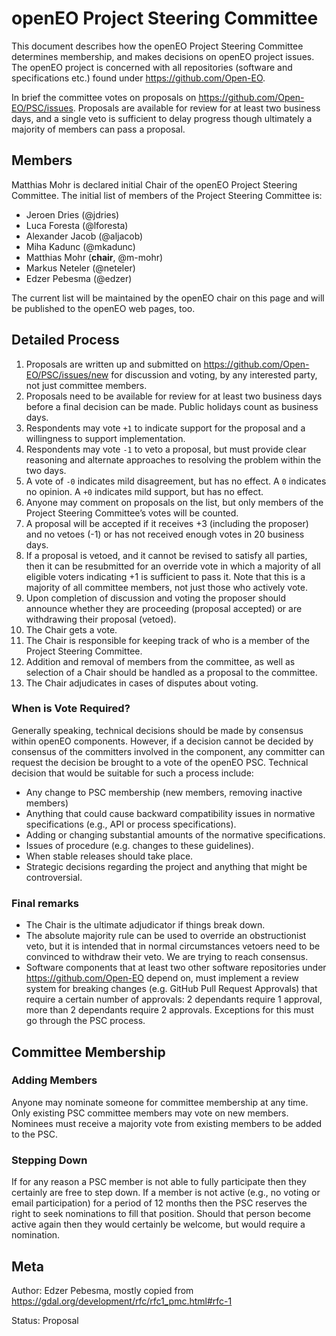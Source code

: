 # openEO Project Steering Committee

This document describes how the openEO Project Steering Committee determines membership, and makes decisions on openEO project issues. The openEO project is concerned with all repositories (software and specifications etc.) found under https://github.com/Open-EO.

In brief the committee votes on proposals on https://github.com/Open-EO/PSC/issues. Proposals are available for review for at least two business days, and a single veto is sufficient to delay progress though ultimately a majority of members can pass a proposal.

## Members

Matthias Mohr is declared initial Chair of the openEO Project Steering Committee. The initial list of members of the Project Steering Committee is:

* Jeroen Dries (@jdries)
* Luca Foresta (@lforesta)
* Alexander Jacob (@aljacob)
* Miha Kadunc (@mkadunc)
* Matthias Mohr (**chair**, @m-mohr)
* Markus Neteler (@neteler)
* Edzer Pebesma (@edzer)

The current list will be maintained by the openEO chair on this page and will be published to the openEO web pages, too.

## Detailed Process

1. Proposals are written up and submitted on https://github.com/Open-EO/PSC/issues/new for discussion and voting, by any interested party, not just committee members.
2. Proposals need to be available for review for at least two business days before a final decision can be made. Public holidays count as business days.
3. Respondents may vote `+1` to indicate support for the proposal and a willingness to support implementation.
4. Respondents may vote `-1` to veto a proposal, but must provide clear reasoning and alternate approaches to resolving the problem within the two days.
5. A vote of `-0` indicates mild disagreement, but has no effect. A `0` indicates no opinion. A `+0` indicates mild support, but has no effect.
6. Anyone may comment on proposals on the list, but only members of the Project Steering Committee’s votes will be counted.
7. A proposal will be accepted if it receives +3 (including the proposer) and no vetoes (-1) or has not received enough votes in 20 business days.
8. If a proposal is vetoed, and it cannot be revised to satisfy all parties, then it can be resubmitted for an override vote in which a majority of all eligible voters indicating +1 is sufficient to pass it. Note that this is a majority of all committee members, not just those who actively vote.
9. Upon completion of discussion and voting the proposer should announce whether they are proceeding (proposal accepted) or are withdrawing their proposal (vetoed).
10. The Chair gets a vote.
11. The Chair is responsible for keeping track of who is a member of the Project Steering Committee.
12. Addition and removal of members from the committee, as well as selection of a Chair should be handled as a proposal to the committee. 
13. The Chair adjudicates in cases of disputes about voting.

### When is Vote Required?

Generally speaking, technical decisions should be made by consensus within openEO components. However, if a decision cannot be decided by consensus of the committers involved in the component, any committer can request the decision be brought to a vote of the openEO PSC. Technical decision that would be suitable for such a process include:

* Any change to PSC membership (new members, removing inactive members)
* Anything that could cause backward compatibility issues in normative specifications (e.g., API or process specifications).
* Adding or changing substantial amounts of the normative specifications.
* Issues of procedure (e.g. changes to these guidelines).
* When stable releases should take place.
* Strategic decisions regarding the project and anything that might be controversial.

### Final remarks

* The Chair is the ultimate adjudicator if things break down.
* The absolute majority rule can be used to override an obstructionist veto, but it is intended that in normal circumstances vetoers need to be convinced to withdraw their veto. We are trying to reach consensus.
* Software components that at least two other software repositories under https://github.com/Open-EO depend on, must implement a review system for breaking changes (e.g. GitHub Pull Request Approvals) that require a certain number of approvals: 2 dependants require 1 approval, more than 2 dependants require 2 approvals. Exceptions for this must go through the PSC process.

## Committee Membership

### Adding Members

Anyone may nominate someone for committee membership at any time. Only existing PSC committee members may vote on new members. Nominees must receive a majority vote from existing members to be added to the PSC.

### Stepping Down

If for any reason a PSC member is not able to fully participate then they certainly are free to step down. If a member is not active (e.g., no voting or email participation) for a period of 12 months then the PSC reserves the right to seek nominations to fill that position. Should that person become active again then they would certainly be welcome, but would require a nomination.

## Meta

Author: Edzer Pebesma, mostly copied from https://gdal.org/development/rfc/rfc1_pmc.html#rfc-1

Status: Proposal
